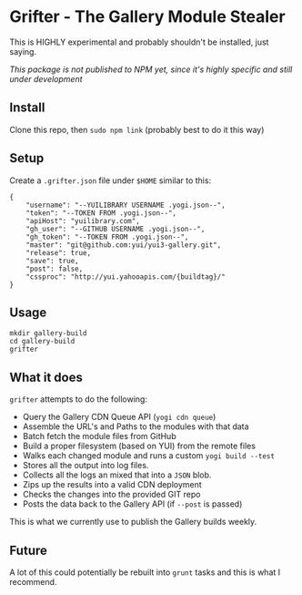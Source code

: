 Grifter - The Gallery Module Stealer
====================================

This is HIGHLY experimental and probably shouldn't be installed, just saying.

*This package is not published to NPM yet, since it's highly specific and still under development*

Install
-------

Clone this repo, then `sudo npm link` (probably best to do it this way)

Setup
-----

Create a `.grifter.json` file under `$HOME` similar to this:

```
{
    "username": "--YUILIBRARY USERNAME .yogi.json--",
    "token": "--TOKEN FROM .yogi.json--",
    "apiHost": "yuilibrary.com",
    "gh_user": "--GITHUB USERNAME .yogi.json--",
    "gh_token": "--TOKEN FROM .yogi.json--",
    "master": "git@github.com:yui/yui3-gallery.git",
    "release": true,
    "save": true,
    "post": false,
    "cssproc": "http://yui.yahooapis.com/{buildtag}/"
}
```

Usage
-----

```
mkdir gallery-build
cd gallery-build
grifter
```

What it does
------------

`grifter` attempts to do the following:

* Query the Gallery CDN Queue API (`yogi cdn queue`)
* Assemble the URL's and Paths to the modules with that data
* Batch fetch the module files from GitHub
* Build a proper filesystem (based on YUI) from the remote files
* Walks each changed module and runs a custom `yogi build --test`
* Stores all the output into log files.
* Collects all the logs an mixed that into a `JSON` blob.
* Zips up the results into a valid CDN deployment
* Checks the changes into the provided GIT repo
* Posts the data back to the Gallery API (if `--post` is passed)

This is what we currently use to publish the Gallery builds weekly.

Future
------

A lot of this could potentially be rebuilt into `grunt` tasks and this is what I recommend.
